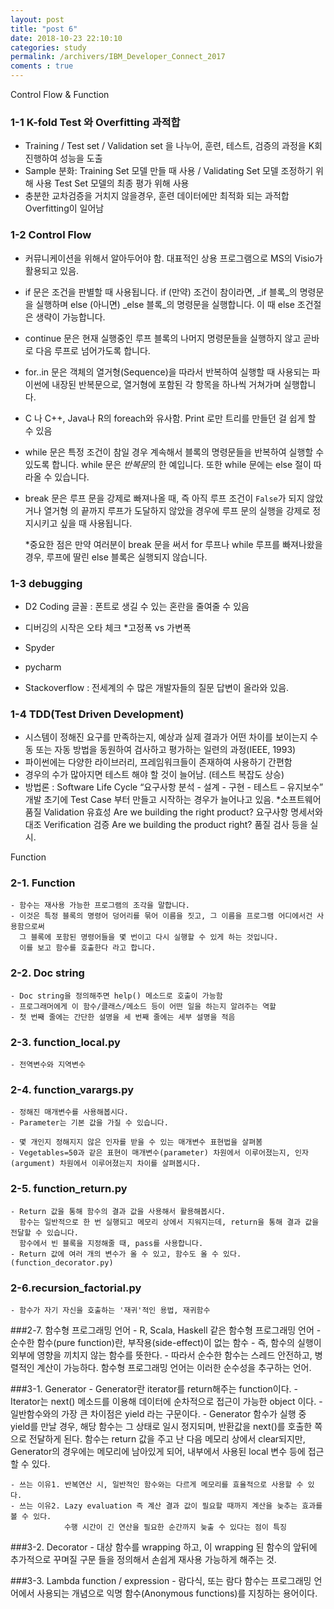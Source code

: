 ```yaml
---
layout: post
title: "post 6"
date: 2018-10-23 22:10:10
categories: study 
permalink: /archivers/IBM_Developer_Connect_2017
coments : true
---
```


Control Flow & Function

### 1-1 K-fold Test 와 Overfitting 과적합
  - Training / Test set / Validation set 을 나누어, 훈련, 테스트, 검증의 과정을 K회 진행하여 성능을 도출
  - Sample 분화: Training Set 모델 만들 때 사용 / Validating Set 모델 조정하기 위해 사용 Test Set 모델의 최종 평가 위해 사용
  - 충분한 교차검증을 거치지 않을경우, 훈련 데이터에만 최적화 되는 과적합Overfitting이 일어남 
  

  
### 1-2 Control Flow
  - 커뮤니케이션을 위해서 알아두어야 함.
    대표적인 상용 프로그램으로 MS의 Visio가 활용되고 있음.

  - if 문은 조건을 판별할 때 사용됩니다. if (만약) 조건이 참이라면, _if 블록_의 명령문을 실행하며 else (아니면) _else 블록_의 명령문을 실행합니다. 이 때 else 조건절은 생략이 가능합니다.
  - continue 문은 현재 실행중인 루프 블록의 나머지 명령문들을 실행하지 않고 곧바로 다음 루프로 넘어가도록 합니다.
  - for..in 문은 객체의 열거형(Sequence)을 따라서 반복하여 실행할 때 사용되는 파이썬에 내장된 반복문으로, 
    열거형에 포함된 각 항목을 하나씩 거쳐가며 실행합니다.
  - C 나 C++, Java나 R의 foreach와 유사함. Print 로만 트리를 만들던 걸 쉽게 할 수 있음 
  - while 문은 특정 조건이 참일 경우 계속해서 블록의 명령문들을 반복하여 실행할 수 있도록 합니다. 
    while 문은 *반복문*의 한 예입니다. 또한 while 문에는 else 절이 따라올 수 있습니다.
  - break 문은 루프 문을 강제로 빠져나올 때, 즉 아직 루프 조건이 `False`가 되지 않았거나 
    열거형 의 끝까지 루프가 도달하지 않았을 경우에 루프 문의 실행을 강제로 정지시키고 싶을 때 사용됩니다.

    *중요한 점은 만약 여러분이 break 문을 써서 for 루프나 while 루프를 빠져나왔을 경우, 루프에 딸린 else 블록은 실행되지 않습니다.
  
  
  
### 1-3 debugging
   - D2 Coding 글꼴 : 폰트로 생길 수 있는 혼란을 줄여줄 수 있음
   - 디버깅의 시작은 오타 체크 
     *고정폭 vs 가변폭
     
   - Spyder 
   - pycharm
   - Stackoverflow : 전세계의 수 많은 개발자들의 질문 답변이 올라와 있음.
   
   
   
### 1-4 TDD(Test Driven Development)
   - 시스템이 정해진 요구를 만족하는지, 예상과 실제 결과가 어떤 차이를 보이는지 수동 또는 자동 방법을 동원하여 검사하고 평가하는 일련의 과정(IEEE, 1993)
   - 파이썬에는 다양한 라이브러리, 프레임워크들이 존재하여 사용하기 간편함
   - 경우의 수가 많아지면 테스트 해야 할 것이 늘어남.  (테스트 복잡도 상승) 
   - 방법론
     : Software Life Cycle “요구사항 분석 - 설계 - 구현 - 테스트 – 유지보수”
       개발 초기에 Test Case 부터 만들고 시작하는 경우가 늘어나고 있음. 
       *소프트웨어 품질
        Validation 유효성 Are we building the right product? 요구사항 명세서와 대조
        Verification 검증 Are we building the product right? 품질 검사 등을 실시.  
        



Function      
        
### 2-1. Function
    - 함수는 재사용 가능한 프로그램의 조각을 말합니다. 
    - 이것은 특정 블록의 명령어 덩어리를 묶어 이름을 짓고, 그 이름을 프로그램 어디에서건 사용함으로써 
      그 블록에 포함된 명령어들을 몇 번이고 다시 실행할 수 있게 하는 것입니다. 
      이를 보고 함수를 호출한다 라고 합니다.
      
### 2-2. Doc string
    - Doc string을 정의해주면 help() 메소드로 호출이 가능함
    - 프로그래머에게 이 함수/클래스/메소드 등이 어떤 일을 하는지 알려주는 역할
    - 첫 번째 줄에는 간단한 설명을 세 번째 줄에는 세부 설명을 적음
    
### 2-3. function_local.py 
    - 전역변수와 지역변수
    
### 2-4. function_varargs.py
    - 정해진 매개변수를 사용해봅시다. 
    - Parameter는 기본 값을 가질 수 있습니다. 

    - 몇 개인지 정해지지 않은 인자를 받을 수 있는 매개변수 표현법을 살펴봄
    - Vegetables=50과 같은 표현이 매개변수(parameter) 차원에서 이루어졌는지, 인자(argument) 차원에서 이루어졌는지 차이를 살펴봅시다. 
   
### 2-5. function_return.py
    - Return 값을 통해 함수의 결과 값을 사용해서 활용해봅시다.
      함수는 일반적으로 한 번 실행되고 메모리 상에서 지워지는데, return을 통해 결과 값을 전달할 수 있습니다. 
      함수에서 빈 블록을 지정해줄 때, pass를 사용합니다. 
    - Return 값에 여러 개의 변수가 올 수 있고, 함수도 올 수 있다. (function_decorator.py)  

### 2-6.recursion_factorial.py
    - 함수가 자기 자신을 호출하는 '재귀'적인 용법, 재귀함수
    
    
###2-7. 함수형 프로그래밍 언어
    - R, Scala, Haskell 같은 함수형 프로그래밍 언어 
    - 순수한 함수(pure function)란, 부작용(side-effect)이 없는 함수
    - 즉, 함수의 실행이 외부에 영향을 끼치지 않는 함수를 뜻한다. 
    - 따라서 순수한 함수는 스레드 안전하고, 병렬적인 계산이 가능하다.
      함수형 프로그래밍 언어는 이러한 순수성을 추구하는 언어. 
      
###3-1. Generator
    - Generator란 iterator를 return해주는 function이다.
    - Iterator는 next() 메소드를 이용해 데이터에 순차적으로 접근이 가능한 object 이다. 
    - 일반함수와의 가장 큰 차이점은 yield 라는 구문이다.
    - Generator 함수가 실행 중 yield를 만날 경우, 해당 함수는 그 상태로 일시 정지되며, 
      반환값을 next()를 호출한 쪽으로 전달하게 된다. 함수는 return 값을 주고 난 다음 메모리 상에서 clear되지만, 
      Generator의 경우에는 메모리에 남아있게 되어, 내부에서 사용된 local 변수 등에 접근할 수 있다. 

    - 쓰는 이유1. 반복연산 시, 일반적인 함수와는 다르게 메모리를 효율적으로 사용할 수 있다. 
    - 쓰는 이유2. Lazy evaluation 즉 계산 결과 값이 필요할 때까지 계산을 늦추는 효과를 볼 수 있다. 
                수행 시간이 긴 연산을 필요한 순간까지 늦출 수 있다는 점이 특징
###3-2. Decorator
    - 대상 함수를 wrapping 하고, 이 wrapping 된 함수의 앞뒤에 추가적으로 꾸며질 구문 들을 정의해서 손쉽게 재사용 가능하게 해주는 것.

###3-3. Lambda function / expression
    - 람다식, 또는 람다 함수는 프로그래밍 언어에서 사용되는 개념으로 익명 함수(Anonymous functions)를 지칭하는 용어이다.

